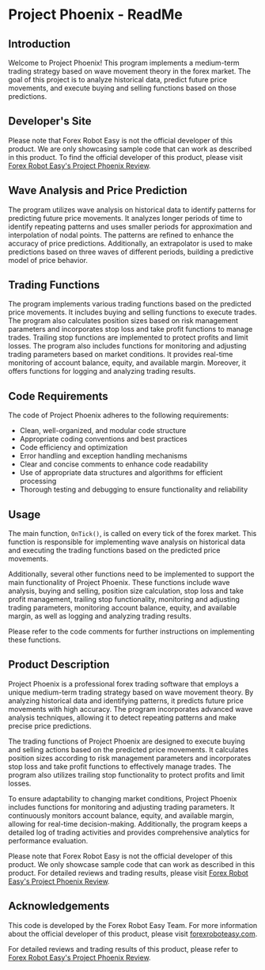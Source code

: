 # Project Phoenix - ReadMe

## Introduction
Welcome to Project Phoenix! This program implements a medium-term trading strategy based on wave movement theory in the forex market. The goal of this project is to analyze historical data, predict future price movements, and execute buying and selling functions based on those predictions.

## Developer's Site
Please note that Forex Robot Easy is not the official developer of this product. We are only showcasing sample code that can work as described in this product. To find the official developer of this product, please visit [Forex Robot Easy's Project Phoenix Review](https://forexroboteasy.com/forex-robot-review/project-phoenix-a-professional-forex-traders-review-of-the-automatic-trading-advisor/).

## Wave Analysis and Price Prediction
The program utilizes wave analysis on historical data to identify patterns for predicting future price movements. It analyzes longer periods of time to identify repeating patterns and uses smaller periods for approximation and interpolation of nodal points. The patterns are refined to enhance the accuracy of price predictions. Additionally, an extrapolator is used to make predictions based on three waves of different periods, building a predictive model of price behavior.

## Trading Functions
The program implements various trading functions based on the predicted price movements. It includes buying and selling functions to execute trades. The program also calculates position sizes based on risk management parameters and incorporates stop loss and take profit functions to manage trades. Trailing stop functions are implemented to protect profits and limit losses. The program also includes functions for monitoring and adjusting trading parameters based on market conditions. It provides real-time monitoring of account balance, equity, and available margin. Moreover, it offers functions for logging and analyzing trading results.

## Code Requirements
The code of Project Phoenix adheres to the following requirements:

- Clean, well-organized, and modular code structure
- Appropriate coding conventions and best practices
- Code efficiency and optimization
- Error handling and exception handling mechanisms
- Clear and concise comments to enhance code readability
- Use of appropriate data structures and algorithms for efficient processing
- Thorough testing and debugging to ensure functionality and reliability

## Usage
The main function, `OnTick()`, is called on every tick of the forex market. This function is responsible for implementing wave analysis on historical data and executing the trading functions based on the predicted price movements. 

Additionally, several other functions need to be implemented to support the main functionality of Project Phoenix. These functions include wave analysis, buying and selling, position size calculation, stop loss and take profit management, trailing stop functionality, monitoring and adjusting trading parameters, monitoring account balance, equity, and available margin, as well as logging and analyzing trading results.

Please refer to the code comments for further instructions on implementing these functions.

## Product Description
Project Phoenix is a professional forex trading software that employs a unique medium-term trading strategy based on wave movement theory. By analyzing historical data and identifying patterns, it predicts future price movements with high accuracy. The program incorporates advanced wave analysis techniques, allowing it to detect repeating patterns and make precise price predictions.

The trading functions of Project Phoenix are designed to execute buying and selling actions based on the predicted price movements. It calculates position sizes according to risk management parameters and incorporates stop loss and take profit functions to effectively manage trades. The program also utilizes trailing stop functionality to protect profits and limit losses.

To ensure adaptability to changing market conditions, Project Phoenix includes functions for monitoring and adjusting trading parameters. It continuously monitors account balance, equity, and available margin, allowing for real-time decision-making. Additionally, the program keeps a detailed log of trading activities and provides comprehensive analytics for performance evaluation.

Please note that Forex Robot Easy is not the official developer of this product. We only showcase sample code that can work as described in this product. For detailed reviews and trading results, please visit [Forex Robot Easy's Project Phoenix Review](https://forexroboteasy.com/forex-robot-review/project-phoenix-a-professional-forex-traders-review-of-the-automatic-trading-advisor/).

## Acknowledgements
This code is developed by the Forex Robot Easy Team. For more information about the official developer of this product, please visit [forexroboteasy.com](https://forexroboteasy.com).

For detailed reviews and trading results of this product, please refer to [Forex Robot Easy's Project Phoenix Review](https://forexroboteasy.com/forex-robot-review/project-phoenix-a-professional-forex-traders-review-of-the-automatic-trading-advisor/).
